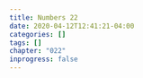 ```yaml
---
title: Numbers 22
date: 2020-04-12T12:41:21-04:00
categories: []
tags: []
chapter: "022"
inprogress: false
---
```


